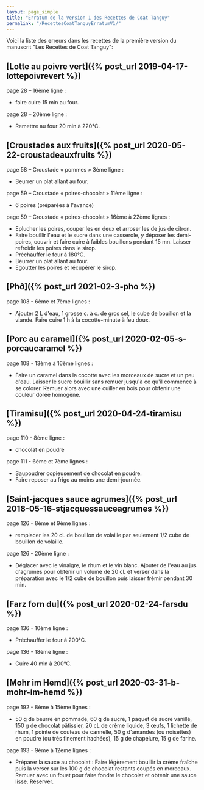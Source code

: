 ```yaml
---
layout: page_simple
title: "Erratum de la Version 1 des Recettes de Coat Tanguy"
permalink: "/RecettesCoatTanguyErratumV1/"
---
```


Voici la liste des erreurs dans les recettes de la première version du manuscrit "Les Recettes de Coat Tanguy":

##  [Lotte au poivre vert]({% post_url 2019-04-17-lottepoivrevert %})
page 28 – 16ème ligne :
* faire cuire 15 min au four.

page 28 – 20ème ligne :
* Remettre au four 20 min à 220°C.

##  [Croustades aux fruits]({% post_url 2020-05-22-croustadeauxfruits %})
page 58 – Croustade « pommes » 3ème ligne :
* Beurrer un plat allant au four.

page 59 – Croustade « poires-chocolat » 11ème ligne :
* 6 poires (préparées à l'avance)

page 59 – Croustade « poires-chocolat » 16ème à 22ème lignes :
* Eplucher les poires, couper les en deux et arroser les de jus de citron.
* Faire bouillir l'eau et le sucre dans une casserole, y déposer les demi-poires, couvrir et faire cuire à faibles bouillons pendant 15 mn. Laisser refroidir les poires dans le sirop.
* Préchauffer le four à 180°C.
* Beurrer un plat allant au four.
* Egoutter les poires et récupérer le sirop.

##  [Phở]({% post_url 2021-02-3-pho %})
page 103 - 6ème et 7ème lignes :
* Ajouter 2 L d'eau, 1 grosse c. à c. de gros sel, le cube de bouillon et la viande. Faire cuire 1 h à la cocotte-minute à feu doux.

##  [Porc au caramel]({% post_url 2020-02-05-s-porcaucaramel %})
page 108 - 13ème à 16ème lignes :
* Faire un caramel dans la cocotte avec les morceaux de sucre et un peu d'eau. Laisser le sucre bouillir sans remuer jusqu'à ce qu'il commence à se colorer. Remuer alors avec une cuiller en bois pour obtenir une couleur dorée homogène.

##  [Tiramisu]({% post_url 2020-04-24-tiramisu %})
page 110 - 8ème ligne :
* chocolat en poudre

page 111 - 6ème et 7ème lignes :
* Saupoudrer copieusement de chocolat en poudre.
* Faire reposer au frigo au moins une demi-journée.

##  [Saint-jacques sauce agrumes]({% post_url 2018-05-16-stjacquessauceagrumes %})
page 126 - 8ème et 9ème lignes :
* remplacer les 20 cL de bouillon de volaille par seulement 1/2 cube de bouillon de volaille.

page 126 - 20ème ligne :
* Déglacer avec le vinaigre, le rhum et le vin blanc. Ajouter de l'eau au jus d'agrumes pour obtenir un volume de 20 cL et verser dans la préparation avec le 1/2 cube de bouillon puis laisser frémir pendant 30 min.

##  [Farz forn du]({% post_url 2020-02-24-farsdu %})
page 136 - 10ème ligne :
* Préchauffer le four à 200°C.

page 136 - 18ème ligne :
* Cuire 40 min à 200°C.

##  [Mohr im Hemd]({% post_url 2020-03-31-b-mohr-im-hemd %})
page 192 - 8ème à 15ème lignes :
* 50 g de beurre en pommade, 60 g de sucre, 1 paquet de sucre vanillé, 150 g de chocolat pâtissier, 20 cL de crème liquide, 3 œufs, 1 lichette de rhum, 1 pointe de couteau de cannelle, 50 g d'amandes (ou noisettes) en poudre (ou très finement hachées), 15 g de chapelure, 15 g de farine.

page 193 - 9ème à 12ème lignes :
* Préparer la sauce au chocolat : Faire légèrement bouillir la crème fraîche puis la verser sur les 100 g de chocolat restants coupés en morceaux. Remuer avec un fouet pour faire fondre le chocolat et obtenir une sauce lisse. Réserver.
